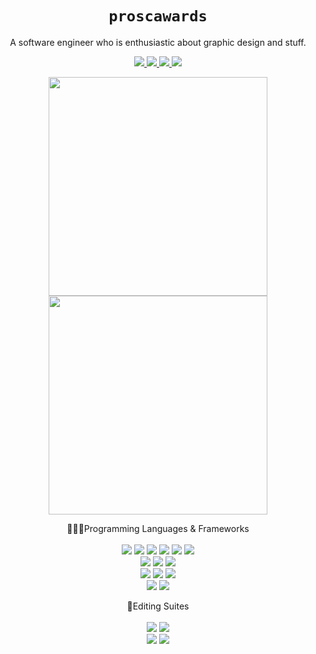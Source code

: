 <!--Version 0.0.1-->
<!--username-->
<h1 align='center'>
  <code>proscawards</code>
</h1>

<!--bio-->
<p align='center'>
  A software engineer who is enthusiastic about graphic design and stuff.
</p>

<!--social medias-->
<p align='center'>
  <a href="https://github.com/proscawards/">
    <img src="https://img.shields.io/badge/GitHub-100000?style=for-the-badge&logo=github&logoColor=white" />        
  </a>
  <a href="https://www.linkedin.com/in/ong-shuoh-chwen-0998671b2/">
    <img src="https://img.shields.io/badge/linkedin-%230077B5.svg?&style=for-the-badge&logo=linkedin&logoColor=white" />
  </a>
    <a href="https://instagram.com/proscawards">
    <img src="https://img.shields.io/badge/instagram-%23E4405F.svg?&style=for-the-badge&logo=instagram&logoColor=white" />        
  </a>
  <a href="https://discord.com/users/346129656157831169/">
    <img src="https://img.shields.io/badge/Discord-7289DA?style=for-the-badge&logo=discord&logoColor=white" />        
  </a>	
</p>

<!--git stats-->
<p align='center'>
  <a href="#"><img src="https://github-readme-stats.vercel.app/api?username=proscawards&show_icons=true&count_private=true&theme=dark" width="350"></a>
  <a href="#"><img src="https://github-readme-stats.vercel.app/api/top-langs?username=proscawards&show_icons=true&locale=en&layout=compact&theme=dark" width="350"/></a>
</p>

<!--programming languages and frameworks-->
<p align='center'>
  👩‍💻🚀Programming Languages & Frameworks<br/><br/>
  <!--web-->
  <a href="#" style="text-decoration:none;">
    <img id="php" src="https://img.shields.io/badge/PHP-787CB4?style=for-the-badge&logo=php&logoColor=white" style="pointer-events: none;cursor: default;"/>
  </a>
  <a href="#" style="text-decoration:none;">
    <img id="html" src="https://img.shields.io/badge/HTML5-F15931?style=for-the-badge&logo=html5&logoColor=white" style="pointer-events: none;cursor: default;"/>
  </a>
  <a href="#" style="text-decoration:none;">
    <img id="css" src="https://img.shields.io/badge/CSS3-007DC6?style=for-the-badge&logo=css3&logoColor=white" style="pointer-events: none;cursor: default;"/>
  </a>
  <a href="#" style="text-decoration:none;">
    <img id="jquery" src="https://img.shields.io/badge/jQuery-1E2E3B?style=for-the-badge&logo=jquery&logoColor=21ACE2" style="pointer-events: none;cursor: default;"/>
  </a>
  <a href="#" style="text-decoration:none;">
    <img id="js" src="https://img.shields.io/badge/JavaScript-F7E018?style=for-the-badge&logo=javascript&logoColor=black" style="pointer-events: none;cursor: default;"/>
  </a>
  <a href="#" style="text-decoration:none;">
    <img id="mysql" src="https://img.shields.io/badge/MySQL-4479A1?style=for-the-badge&logo=mysql&logoColor=white" style="pointer-events: none;cursor: default;"/>
  </a>
  <br/>
  <!--fyp-->
  <a href="#" style="text-decoration:none;">
    <img id="cpp" src="https://img.shields.io/badge/C%2B%2B-00589D?style=for-the-badge&logo=c%2B%2B&logoColor=white" style="pointer-events: none;cursor: default;"/>
  </a>
  <a href="#" style="text-decoration:none;">
    <img id="ue4" src="https://img.shields.io/badge/-Unreal%20Engine%204-313131?style=for-the-badge&logo=unreal-engine&logoColor=white" style="pointer-events: none;cursor: default;"/>
  </a>
  <a href="#" style="text-decoration:none;">
    <img id="firebase" src="https://img.shields.io/badge/google_firebase-FFCB2E?style=for-the-badge&logo=firebase&logoColor=black" style="pointer-events: none;cursor: default;"/>
  </a>
  <br/>
  <!--data mining-->
  <a href="#" style="text-decoration:none;">
    <img id="python" src="https://img.shields.io/badge/Python-3771A1?style=for-the-badge&logo=python&logoColor=white" style="pointer-events: none;cursor: default;"/>
  </a>
  <a href="#" style="text-decoration:none;">
    <img id="jupyter" src="https://img.shields.io/badge/Jupyter-F37821.svg?&style=for-the-badge&logo=Jupyter&logoColor=white" style="pointer-events: none;cursor: default;"/>
  </a>
  <a href="#" style="text-decoration:none;">
    <img id="anaconda" src="https://img.shields.io/badge/anaconda-3EB049.svg?&style=for-the-badge&logo=anaconda&logoColor=white" style="pointer-events: none;cursor: default;"/>
  </a>
  <br/>
  <!--misc-->
  <a href="#" style="text-decoration:none;"> 
    <img id="java" src="https://img.shields.io/badge/Java-E06D08?style=for-the-badge&logo=java&logoColor=white" style="pointer-events: none;cursor: default;"/>
  </a>
  <a href="#" style="text-decoration:none;">
    <img id="nodejs" src="https://img.shields.io/badge/Node.js-539E43?style=for-the-badge&logo=node-dot-js&logoColor=white" style="pointer-events: none;cursor: default;"/>
  </a>
  <br/>
</p>

<!--editing suites-->
<p align='center'>
  🎥Editing Suites<br/><br/>
    <!--editing-->
  <a href="#" style="text-decoration:none;"> 
    <img id="photoshop" src="https://img.shields.io/badge/Adobe_Photoshop-001D26?style=for-the-badge&logo=adobe-photoshop&logoColor=00C8FF" style="pointer-events: none;cursor: default;"/>
  </a>
  <a href="#" style="text-decoration:none;"> 
    <img id="afterEffect" src="https://img.shields.io/badge/Adobe_After_Effects-00005B?style=for-the-badge&logo=adobe-after-effects&logoColor=9A9AFF" style="pointer-events: none;cursor: default;"/>
  </a><br/>
  <a href="#" style="text-decoration:none;"> 
    <img id="premiere" src="https://img.shields.io/badge/Adobe_Premiere_Pro-2A0034?style=for-the-badge&logo=adobe-premiere-pro&logoColor=EA77FF" style="pointer-events: none;cursor: default;"/>
  </a>
  <a href="#" style="text-decoration:none;"> 
    <img id="illustrator" src="https://img.shields.io/badge/Adobe_Illustrator-241301?style=for-the-badge&logo=adobe-illustrator&logoColor=FF7900" style="pointer-events: none;cursor: default;"/>
  </a>
</p>

<!--
**proscawards/proscawards** is a ✨ _special_ ✨ repository because its `README.md` (this file) appears on your GitHub profile.

Here are some ideas to get you started:

- 🔭 I’m currently working on ...
- 🌱 I’m currently learning ...
- 👯 I’m looking to collaborate on ...
- 🤔 I’m looking for help with ...
- 💬 Ask me about ...
- 📫 How to reach me: ...
- 😄 Pronouns: ...
- ⚡ Fun fact: ...
-->
